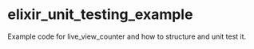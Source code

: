 # elixir_unit_testing_example
Example code for live_view_counter and how to structure and unit test it.
